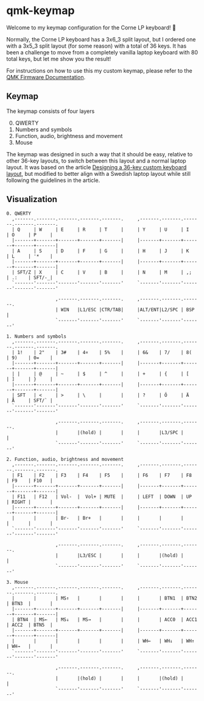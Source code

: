 # qmk-keymap

Welcome to my keymap configuration for the Corne LP keyboard! :wave:

Normally, the Corne LP keyboard has a 3x6\_3 split layout, but I ordered one with a 3x5\_3 split layout (for some reason) with a total of 36 keys. It has been a challenge to move from a completely vanilla laptop keyboard with 80 total keys, but let me show you the result!

For instructions on how to use this my custom keymap, please refer to the [QMK Firmware Documentation](https://docs.qmk.fm/#/newbs_building_firmware_workflow?id=review-workflow-output).

## Keymap
The keymap consists of four layers

0. QWERTY
1. Numbers and symbols
2. Function, audio, brightness and movement
3. Mouse

The keymap was designed in such a way that it should be easy, relative to other 36-key layouts, to switch between this layout and a normal laptop layout. It was based on the article [Designing a 36-key custom keyboard layout](https://peterxjang.com/blog/designing-a-36-key-custom-keyboard-layout.html), but modified to better align with a Swedish laptop layout while still following the guidelines in the article.

## Visualization

```
0. QWERTY
  ,-------.-------.-------.-------.-------.     ,-------.-------.-------.-------.-------.
  | Q     | W     | E     | R     | T     |     | Y     | U     | I     | O     | P     |
  |-------+-------+-------+-------+-------|     |-------+-------+-------+-------+-------|
  | A     | S     | D     | F     | G     |     | H     | J     | K     | L     | '*    |
  |-------+-------+-------+-------+-------|     |-------+-------+-------+-------+-------|
  | SFT/Z | X     | C     | V     | B     |     | N     | M     | ,;    | .:    | SFT/-_|
  `-------'-------'-------'-------'-------'     `-------'-------'-------'-------'-------'

                  ,-------.-------.-------.     ,-------.-------.-------.
                  | WIN   |L1/ESC |CTR/TAB|     |ALT/ENT|L2/SPC | BSP   |
                  `-------'-------'-------'     `-------'-------'-------'

1. Numbers and symbols
  ,-------.-------.-------.-------.-------.     ,-------.-------.-------.-------.-------.
  | 1!    | 2"    | 3#    | 4¤    | 5%    |     | 6&    | 7/    | 8(    | 9)    | 0=    |
  |-------+-------+-------+-------+-------|     |-------+-------+-------+-------+-------|
  | |     | @     | ~     | $     | ^     |     | +     | {     | [     | ]     | }     |
  |-------+-------+-------+-------+-------|     |-------+-------+-------+-------+-------|
  | SFT   | <     | >     | \     |       |     | ?     | Ö     | Ä     | Å     | SFT/` |
  `-------'-------'-------'-------'-------'     `-------'-------'-------'-------'-------'

                  ,-------.-------.-------.     ,-------.-------.-------.
                  |       |(hold) |       |     |       |L3/SPC |       |
                  `-------'-------'-------'     `-------'-------'-------'

2. Function, audio, brightness and movement
  ,-------.-------.-------.-------.-------.     ,-------.-------.-------.-------.-------.
  | F1    | F2    | F3    | F4    | F5    |     | F6    | F7    | F8    | F9    | F10   |
  |-------+-------+-------+-------+-------|     |-------+-------+-------+-------+-------|
  | F11   | F12   | Vol-  |  Vol+ | MUTE  |     | LEFT  | DOWN  | UP    | RIGHT |       |
  |-------+-------+-------+-------+-------|     |-------+-------+-------+-------+-------|
  |       |       | Br-   | Br+   |       |     |       |       |       |       |       |
  `-------'-------'-------'-------'-------'     `-------'-------'-------'-------'-------'

                  ,-------.-------.-------.     ,-------.-------.-------.
                  |       |L3/ESC |       |     |       |(hold) |       |
                  `-------'-------'-------'     `-------'-------'-------'

3. Mouse
  ,-------.-------.-------.-------.-------.     ,-------.-------.-------.-------.-------.
  |       |       | MS↑   |       |       |     |       | BTN1  | BTN2  | BTN3  |       |
  |-------+-------+-------+-------+-------|     |-------+-------+-------+-------+-------|
  | BTN4  | MS←   | MS↓   | MS→   |       |     |       | ACC0  | ACC1  | ACC2  | BTN5  |
  |-------+-------+-------+-------+-------|     |-------+-------+-------+-------+-------|
  |       |       |       |       |       |     | WH←   | WH↓   | WH↑   | WH→   |       |
  `-------'-------'-------'-------'-------'     `-------'-------'-------'-------'-------'

                  ,-------.-------.-------.     ,-------.-------.-------.
                  |       |(hold) |       |     |       |(hold) |       |
                  `-------'-------'-------'     `-------'-------'-------'
```
